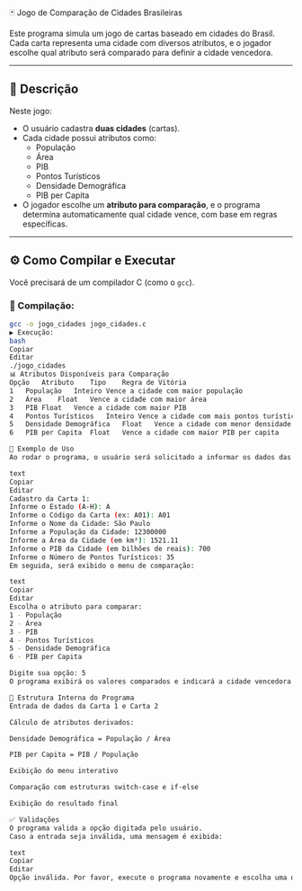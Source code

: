 🃏 Jogo de Comparação de Cidades Brasileiras

Este programa simula um jogo de cartas baseado em cidades do Brasil.  
Cada carta representa uma cidade com diversos atributos, e o jogador escolhe qual atributo será comparado para definir a cidade vencedora.

---

## 📌 Descrição

Neste jogo:

- O usuário cadastra **duas cidades** (cartas).
- Cada cidade possui atributos como:
  - População
  - Área
  - PIB
  - Pontos Turísticos
  - Densidade Demográfica
  - PIB per Capita
- O jogador escolhe um **atributo para comparação**, e o programa determina automaticamente qual cidade vence, com base em regras específicas.

---

## ⚙️ Como Compilar e Executar

Você precisará de um compilador C (como o `gcc`).

### 🔧 Compilação:
```bash
gcc -o jogo_cidades jogo_cidades.c
▶️ Execução:
bash
Copiar
Editar
./jogo_cidades
📊 Atributos Disponíveis para Comparação
Opção	Atributo	Tipo	Regra de Vitória
1	População	Inteiro	Vence a cidade com maior população
2	Área	Float	Vence a cidade com maior área
3	PIB	Float	Vence a cidade com maior PIB
4	Pontos Turísticos	Inteiro	Vence a cidade com mais pontos turísticos
5	Densidade Demográfica	Float	Vence a cidade com menor densidade demográfica
6	PIB per Capita	Float	Vence a cidade com maior PIB per capita

🧪 Exemplo de Uso
Ao rodar o programa, o usuário será solicitado a informar os dados das duas cidades:

text
Copiar
Editar
Cadastro da Carta 1:
Informe o Estado (A-H): A
Informe o Código da Carta (ex: A01): A01
Informe o Nome da Cidade: São Paulo
Informe a População da Cidade: 12300000
Informe a Área da Cidade (em km²): 1521.11
Informe o PIB da Cidade (em bilhões de reais): 700
Informe o Número de Pontos Turísticos: 35
Em seguida, será exibido o menu de comparação:

text
Copiar
Editar
Escolha o atributo para comparar:
1 - População
2 - Área
3 - PIB
4 - Pontos Turísticos
5 - Densidade Demográfica
6 - PIB per Capita

Digite sua opção: 5
O programa exibirá os valores comparados e indicará a cidade vencedora com base no critério escolhido.

🧱 Estrutura Interna do Programa
Entrada de dados da Carta 1 e Carta 2

Cálculo de atributos derivados:

Densidade Demográfica = População / Área

PIB per Capita = PIB / População

Exibição do menu interativo

Comparação com estruturas switch-case e if-else

Exibição do resultado final

✅ Validações
O programa valida a opção digitada pelo usuário.
Caso a entrada seja inválida, uma mensagem é exibida:

text
Copiar
Editar
Opção inválida. Por favor, execute o programa novamente e escolha uma opção entre 1 e 6
